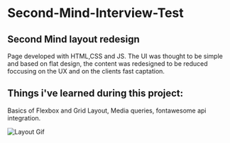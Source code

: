 # Second-Mind-Interview-Test

## Second Mind layout redesign
Page developed with HTML,CSS and JS. The UI was thought to be simple and based on flat design, the content was redesigned to be reduced foccusing on the UX and on the clients fast captation.


## Things i've learned during this project:
Basics of Flexbox and Grid Layout, Media queries, fontawesome api integration.

![Layout Gif](https://github.com/FilipeHenrique/Second-Mind-Interview-Test/blob/master/secondmind.gif)
